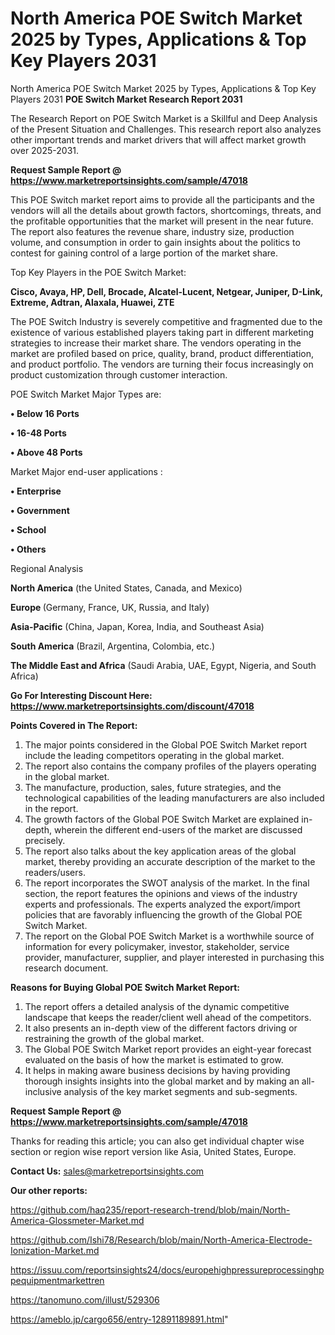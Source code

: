 # North America POE Switch Market 2025 by Types, Applications & Top Key Players 2031
 North America POE Switch Market 2025 by Types, Applications & Top Key Players 2031
<strong>POE Switch Market Research Report 2031</strong>

The Research Report on POE Switch Market is a Skillful and Deep Analysis of the Present Situation and Challenges. This research report also analyzes other important trends and market drivers that will affect market growth over 2025-2031.

<strong>Request Sample Report @ <a href=https://www.marketreportsinsights.com/sample/47018>https://www.marketreportsinsights.com/sample/47018</a></strong>

This POE Switch market report aims to provide all the participants and the vendors will all the details about growth factors, shortcomings, threats, and the profitable opportunities that the market will present in the near future. The report also features the revenue share, industry size, production volume, and consumption in order to gain insights about the politics to contest for gaining control of a large portion of the market share.

Top Key Players in the POE Switch Market:

<strong>Cisco, Avaya, HP, Dell, Brocade, Alcatel-Lucent, Netgear, Juniper, D-Link, Extreme, Adtran, Alaxala, Huawei, ZTE</strong>

The POE Switch Industry is severely competitive and fragmented due to the existence of various established players taking part in different marketing strategies to increase their market share. The vendors operating in the market are profiled based on price, quality, brand, product differentiation, and product portfolio. The vendors are turning their focus increasingly on product customization through customer interaction.

POE Switch Market Major Types are:

<strong>•  Below 16 Ports

•  16-48 Ports

•  Above 48 Ports</strong>

Market Major end-user applications :

<strong>•  Enterprise

•  Government

•  School

•  Others</strong>

Regional Analysis

</u><strong><b>North America</b></strong> (the United States, Canada, and Mexico)

<strong><b>Europe </b></strong>(Germany, France, UK, Russia, and Italy)

<strong><b>Asia-Pacific</b></strong> (China, Japan, Korea, India, and Southeast Asia)

<strong><b>South America</b></strong> (Brazil, Argentina, Colombia, etc.)

<strong><b>The Middle East and Africa</b></strong> (Saudi Arabia, UAE, Egypt, Nigeria, and South Africa)

<strong>Go For Interesting Discount Here: <a href=https://www.marketreportsinsights.com/discount/47018>https://www.marketreportsinsights.com/discount/47018</a></strong>

<strong>Points Covered in The Report:</strong>
<ol>
  <li>The major points considered in the Global POE Switch Market report include the leading competitors operating in the global market.</li>
  <li>The report also contains the company profiles of the players operating in the global market.</li>
  <li>The manufacture, production, sales, future strategies, and the technological capabilities of the leading manufacturers are also included in the report.</li>
  <li>The growth factors of the Global POE Switch Market are explained in-depth, wherein the different end-users of the market are discussed precisely.</li>
  <li>The report also talks about the key application areas of the global market, thereby providing an accurate description of the market to the readers/users.</li>
  <li>The report incorporates the SWOT analysis of the market. In the final section, the report features the opinions and views of the industry experts and professionals. The experts analyzed the export/import policies that are favorably influencing the growth of the Global POE Switch Market.</li>
  <li>The report on the Global POE Switch Market is a worthwhile source of information for every policymaker, investor, stakeholder, service provider, manufacturer, supplier, and player interested in purchasing this research document.</li>
</ol>
<strong>Reasons for Buying Global POE Switch Market Report:</strong>

<ol>
  <li>The report offers a detailed analysis of the dynamic competitive landscape that keeps the reader/client well ahead of the competitors.</li>
  <li>It also presents an in-depth view of the different factors driving or restraining the growth of the global market.</li>
  <li>The Global POE Switch Market report provides an eight-year forecast evaluated on the basis of how the market is estimated to grow.</li>
  <li>It helps in making aware business decisions by having providing thorough insights insights into the global market and by making an all-inclusive analysis of the key market segments and sub-segments.</li>
</ol>
<strong>Request Sample Report @ <a href=https://www.marketreportsinsights.com/sample/47018>https://www.marketreportsinsights.com/sample/47018</a></strong>


Thanks for reading this article; you can also get individual chapter wise section or region wise report version like Asia, United States, Europe.

<strong>Contact Us:</strong>
sales@marketreportsinsights.com

<strong>Our other reports:</strong>

<a href=https://github.com/haq235/report-research-trend/blob/main/North-America-Glossmeter-Market.md>https://github.com/haq235/report-research-trend/blob/main/North-America-Glossmeter-Market.md</a>

<a href=https://github.com/Ishi78/Research/blob/main/North-America-Electrode-Ionization-Market.md>https://github.com/Ishi78/Research/blob/main/North-America-Electrode-Ionization-Market.md</a>

<a href=https://issuu.com/reportsinsights24/docs/europehighpressureprocessinghppequipmentmarkettren>https://issuu.com/reportsinsights24/docs/europehighpressureprocessinghppequipmentmarkettren</a>

<a href=https://tanomuno.com/illust/529306>https://tanomuno.com/illust/529306</a>

<a href=https://ameblo.jp/cargo656/entry-12891189891.html>https://ameblo.jp/cargo656/entry-12891189891.html</a>"
